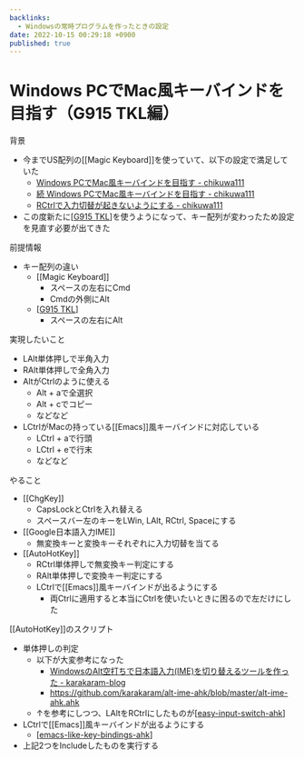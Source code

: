 ```yaml
---
backlinks:
  - Windowsの常時プログラムを作ったときの設定
date: 2022-10-15 00:29:18 +0900
published: true
---
```


# Windows PCでMac風キーバインドを目指す（G915 TKL編）

背景

- 今までUS配列の[[Magic Keyboard]]を使っていて、以下の設定で満足していた
  - [Windows PCでMac風キーバインドを目指す - chikuwa111](https://scrapbox.io/chikuwa111/Windows_PC%E3%81%A7Mac%E9%A2%A8%E3%82%AD%E3%83%BC%E3%83%90%E3%82%A4%E3%83%B3%E3%83%89%E3%82%92%E7%9B%AE%E6%8C%87%E3%81%99)
  - [続 Windows PCでMac風キーバインドを目指す - chikuwa111](https://scrapbox.io/chikuwa111/%E7%B6%9A_Windows_PC%E3%81%A7Mac%E9%A2%A8%E3%82%AD%E3%83%BC%E3%83%90%E3%82%A4%E3%83%B3%E3%83%89%E3%82%92%E7%9B%AE%E6%8C%87%E3%81%99)
  - [RCtrlで入力切替が起きないようにする - chikuwa111](https://scrapbox.io/chikuwa111/RCtrl%E3%81%A7%E5%85%A5%E5%8A%9B%E5%88%87%E6%9B%BF%E3%81%8C%E8%B5%B7%E3%81%8D%E3%81%AA%E3%81%84%E3%82%88%E3%81%86%E3%81%AB%E3%81%99%E3%82%8B)
- この度新たに[[G915 TKL]]を使うようになって、キー配列が変わったため設定を見直す必要が出てきた

前提情報

- キー配列の違い
  - [[Magic Keyboard]]
    - スペースの左右にCmd
    - Cmdの外側にAlt
  - [[G915 TKL]]
    - スペースの左右にAlt

実現したいこと

- LAlt単体押しで半角入力
- RAlt単体押しで全角入力
- AltがCtrlのように使える
  - Alt + aで全選択
  - Alt + cでコピー
  - などなど
- LCtrlがMacの持っている[[Emacs]]風キーバインドに対応している
  - LCtrl + aで行頭
  - LCtrl + eで行末
  - などなど

やること

- [[ChgKey]]
  - CapsLockとCtrlを入れ替える
  - スペースバー左のキーをLWin, LAlt, RCtrl, Spaceにする
- [[Google日本語入力IME]]
  - 無変換キーと変換キーそれぞれに入力切替を当てる
- [[AutoHotKey]]
  - RCtrl単体押しで無変換キー判定にする
  - RAlt単体押しで変換キー判定にする
  - LCtrlで[[Emacs]]風キーバインドが出るようにする
    - 両Ctrlに適用すると本当にCtrlを使いたいときに困るので左だけにした

[[AutoHotKey]]のスクリプト

- 単体押しの判定
  - 以下が大変参考になった
    - [WindowsのAlt空打ちで日本語入力(IME)を切り替えるツールを作った - karakaram-blog](https://www.karakaram.com/alt-ime-on-off/)
    - https://github.com/karakaram/alt-ime-ahk/blob/master/alt-ime-ahk.ahk
  - ↑を参考にしつつ、LAltをRCtrlにしたものが[[easy-input-switch-ahk]]
- LCtrlで[[Emacs]]風キーバインドが出るようにする
  - [[emacs-like-key-bindings-ahk]]
- 上記2つをIncludeしたものを実行する

[//begin]: # "Autogenerated link references for markdown compatibility"
[G915 TKL]: <G915 TKL> "G915 TKL"
[G915 TKL]: <G915 TKL> "G915 TKL"
[easy-input-switch-ahk]: easy-input-switch-ahk "easy-input-switch-ahk"
[emacs-like-key-bindings-ahk]: emacs-like-key-bindings-ahk "emacs-like-key-bindings-ahk"
[//end]: # "Autogenerated link references"